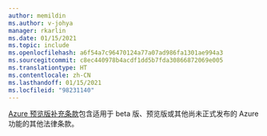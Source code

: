 ```yaml
---
author: memildin
ms.author: v-johya
manager: rkarlin
ms.date: 01/15/2021
ms.topic: include
ms.openlocfilehash: a6f54a7c96470124a77a07ad986fa1301ae994a3
ms.sourcegitcommit: c8ec440978b4acdf1dd5b7fda30866872069e005
ms.translationtype: HT
ms.contentlocale: zh-CN
ms.lasthandoff: 01/15/2021
ms.locfileid: "98231140"
---
```

[Azure 预览版补充条款](https://www.azure.cn/support/legal/subscription-agreement/)包含适用于 beta 版、预览版或其他尚未正式发布的 Azure 功能的其他法律条款。 

